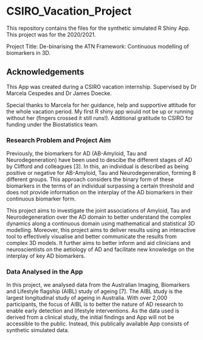 # CSIRO_Vacation_Project

This repository contains the files for the synthetic simulated R Shiny App. This project was for the 2020/2021. 

Project Title: De-binarising the ATN Framework: Continuous modelling of biomarkers in 3D. 

## Acknowledgements 

This App was created during a CSIRO vacation internship. Supervised by Dr Marcela Cespedes and Dr James Doecke. 

Special thanks to Marcela for her guidance, help and supportive attitude for the whole vacation period. My first R shiny app would not be up or running without her (fingers crossed it still runs!). Additional gratitude to CSIRO for funding under the Biostatistics team. 

### Research Problem and Project Aim

Previously, the biomarkers for AD (AB-Amyloid, Tau and Neurodegeneration) have been used to descibe the different stages of AD by Clifford and colleagues [3]. In this, an individual is described as being positive or negative for AB-Amyloid, Tau and Neurodegeneration, forming 8 different groups. This approach considers the binary form of these biomarkers in the terms of an individual surpassing a certain threshold and does not provide information on the interplay of the AD biomarkers in their continuous biomarker form.

This project aims to investigate the joint associations of Amyloid, Tau and Neurodegeneration over the AD domain to better understand the complex dynamics along a continuous domain using mathematical and statistical 3D modelling. Moreover, this project aims to deliver results using an interactive tool to effectively visualise and better communicate the results from complex 3D models. It further aims to better inform and aid clinicians and neuroscientists on the aetiology of AD and facilitate new knowledge on the interplay of key AD biomarkers.

### Data Analysed in the App 
In this project, we analysed data from the Australian Imaging, Biomarkers and Lifestyle flagship (AIBL) study of ageing [7]. The AIBL study is the largest longitudinal study of ageing in Australia. With over 2,000 participants, the focus of AIBL is to better the nature of AD research to enable early detection and lifestyle interventions. As the data used is derived from a clinical study, the initial findings and App will not be accessible to the public. Instead, this publically available App consists of synthetic simulated data. 

